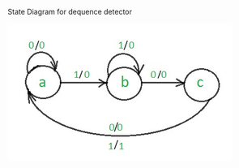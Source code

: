 State Diagram for dequence detector

![Image 1](https://github.com/pasiramavishan/myImages/blob/main/state%20diagram.jpg)
